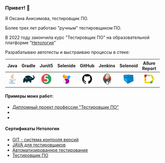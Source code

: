 ### Привет! 👋
Я Оксана Анисимова, тестировщик ПО.

Более трех лет работаю "ручным" тестировщиком ПО. 

В 2022 году закончила курс "Тестировщик ПО" на образовательной платформе "[Нетология](https://netology.ru/)"

Разрабатываю автотесты и выстраиваю процессы в стеке:

| Java | Gradle | Junit5 | Selenide | GitHub | Jenkins | Selenoid | Allure Report | Jira |
|:----:|:----:|:------:|:------:|:------:|:----:|:----:|:------:|:------:|
| <img src="https://github.com/Roman-1990/bip-test/blob/master/img/logo/Java.png" width="40" height="40"> | <img src="https://github.com/Roman-1990/bip-test/blob/master/img/logo/Gradle.png" width="40" height="40"> | <img src="https://github.com/Roman-1990/bip-test/blob/master/img/logo/JUnit5.png" width="40" height="40"> | <img src="https://github.com/Roman-1990/bip-test/blob/master/img/logo/Selenide.png" width="40" height="40"> | <img src="https://github.com/Roman-1990/bip-test/blob/master/img/logo/Github.png" width="40" height="40"> | <img src="https://github.com/Roman-1990/bip-test/blob/master/img/logo/Jenkins.png" width="40" height="40"> | <img src="https://github.com/Roman-1990/bip-test/blob/master/img/logo/Selenoid.png" width="40" height="40"> | <img src="https://github.com/Roman-1990/bip-test/blob/master/img/logo/Allure_Report.png" width="40" height="40"> | <img src="https://github.com/Roman-1990/bip-test/blob/master/img/logo/Jira.png" width="40" height="40"> |

#### Примеры моих работ:
* [Дипломный проект профессии "Тестировщик ПО"](https://github.com/Ksuschka/QADiploma)
* []()
* []()


#### Сертификаты Нетологии
* [GIT - система контроля версий](https://drive.google.com/file/d/1cFpi0_k2noJTodGXnWxJLj8iV9aIKdx7/view?usp=sharing)
* [JAVA для тестировщиков](https://drive.google.com/file/d/16NqPpMcQfFUI5K9GvOMBUG2lnomZdcuJ/view?usp=sharing)
* [Автоматизированное тестирование](https://drive.google.com/file/d/1ldEWL0rDzldO_p0JKG69y2U50_-7rshy/view?usp=sharing)
* [Тестировщик ПО](https://drive.google.com/file/d/1GUwMT5ze6e6xeW0VqHJsq7ySlgw3vIpG/view?usp=sharing)

